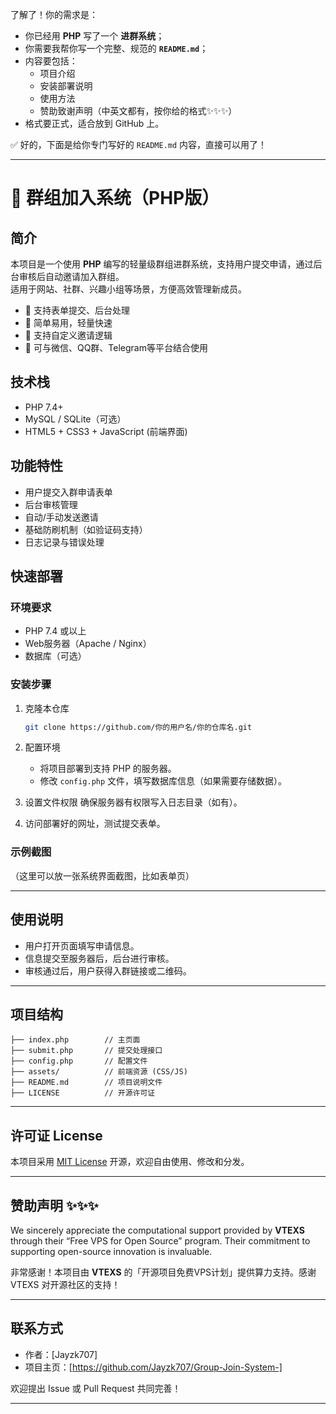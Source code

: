 了解了！你的需求是：

- 你已经用 **PHP** 写了一个 **进群系统**；
- 你需要我帮你写一个完整、规范的 **`README.md`**；
- 内容要包括：
  - 项目介绍
  - 安装部署说明
  - 使用方法
  - 赞助致谢声明（中英文都有，按你给的格式✨✨✨）
- 格式要正式，适合放到 GitHub 上。

✅ 好的，下面是给你专门写好的 `README.md` 内容，直接可以用了！

---

# 📢 群组加入系统（PHP版）

## 简介
本项目是一个使用 **PHP** 编写的轻量级群组进群系统，支持用户提交申请，通过后台审核后自动邀请加入群组。  
适用于网站、社群、兴趣小组等场景，方便高效管理新成员。

- 🌟 支持表单提交、后台处理
- 🌟 简单易用，轻量快速
- 🌟 支持自定义邀请逻辑
- 🌟 可与微信、QQ群、Telegram等平台结合使用

## 技术栈
- PHP 7.4+
- MySQL / SQLite（可选）
- HTML5 + CSS3 + JavaScript (前端界面)

## 功能特性
- 用户提交入群申请表单
- 后台审核管理
- 自动/手动发送邀请
- 基础防刷机制（如验证码支持）
- 日志记录与错误处理

## 快速部署

### 环境要求
- PHP 7.4 或以上
- Web服务器（Apache / Nginx）
- 数据库（可选）

### 安装步骤
1. 克隆本仓库
   ```bash
   git clone https://github.com/你的用户名/你的仓库名.git
   ```

2. 配置环境
   - 将项目部署到支持 PHP 的服务器。
   - 修改 `config.php` 文件，填写数据库信息（如果需要存储数据）。

3. 设置文件权限
   确保服务器有权限写入日志目录（如有）。

4. 访问部署好的网址，测试提交表单。

### 示例截图
（这里可以放一张系统界面截图，比如表单页）

---

## 使用说明
- 用户打开页面填写申请信息。
- 信息提交至服务器后，后台进行审核。
- 审核通过后，用户获得入群链接或二维码。

---

## 项目结构
```
├── index.php        // 主页面
├── submit.php       // 提交处理接口
├── config.php       // 配置文件
├── assets/          // 前端资源 (CSS/JS)
├── README.md        // 项目说明文件
├── LICENSE          // 开源许可证
```

---

## 许可证 License
本项目采用 [MIT License](LICENSE) 开源，欢迎自由使用、修改和分发。

---

## 赞助声明 ✨✨✨

We sincerely appreciate the computational support provided by **VTEXS** through their “Free VPS for Open Source” program. Their commitment to supporting open-source innovation is invaluable.

非常感谢！本项目由 **VTEXS** 的「开源项目免费VPS计划」提供算力支持。感谢 VTEXS 对开源社区的支持！

---

## 联系方式
- 作者：[Jayzk707]
- 项目主页：[https://github.com/Jayzk707/Group-Join-System-]

欢迎提出 Issue 或 Pull Request 共同完善！

---
